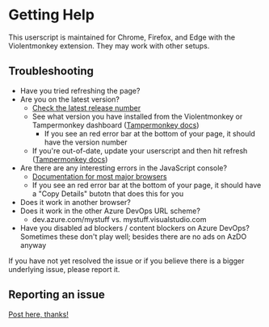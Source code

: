 # Getting Help

This userscript is maintained for Chrome, Firefox, and Edge with the Violentmonkey extension. They may work with other setups.

## Troubleshooting

- Have you tried refreshing the page?
- Are you on the latest version?
  - [Check the latest release number](https://github.com/alejandro5042/azdo-userscripts/releases)
  - See what version you have installed from the Violentmonkey or Tampermonkey dashboard ([Tampermonkey docs](http://www.tampermonkey.net/faq.php?ext=dhdg#Q101))
    - If you see an red error bar at the bottom of your page, it should have the version number
  - If you're out-of-date, update your userscript and then hit refresh ([Tampermonkey docs](http://www.tampermonkey.net/faq.php?ext=dhdg#Q101))
- Are there are any interesting errors in the JavaScript console?
  - [Documentation for most major browsers](https://kb.yoast.com/kb/how-to-find-javascript-errors-with-your-browsers-console/)
  - If you see an red error bar at the bottom of your page, it should have a "Copy Details" butotn that does this for you
- Does it work in another browser?
- Does it work in the other Azure DevOps URL scheme?
  - dev.azure.com/mystuff vs. mystuff.visualstudio.com
- Have you disabled ad blockers / content blockers on Azure DevOps? Sometimes these don't play well; besides there are no ads on AzDO anyway

If you have not yet resolved the issue or if you believe there is a bigger underlying issue, please report it.

## Reporting an issue

[Post here, thanks!](https://github.com/alejandro5042/azdo-userscripts/issues)

